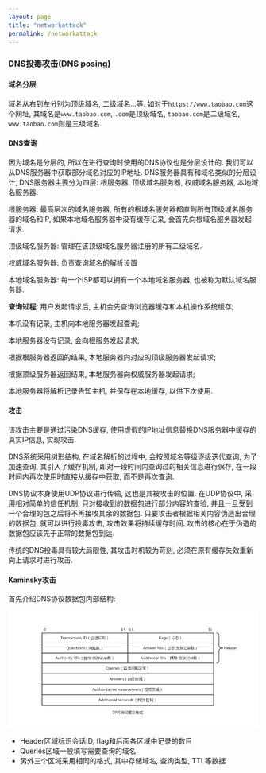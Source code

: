 ```yaml
---
layout: page
title: "networkattack"
permalink: /networkattack
---
```


### DNS投毒攻击(DNS posing)

#### 域名分层
域名从右到左分别为顶级域名, 二级域名...等. 如对于`https://www.taobao.com`这个网址, 其域名是`www.taobao.com`, `.com`是顶级域名, `taobao.com`是二级域名, `www.taobao.com`则是三级域名.

#### DNS查询
因为域名是分层的, 所以在进行查询时使用的DNS协议也是分层设计的. 我们可以从DNS服务器中获取部分域名对应的IP地址. DNS服务器具有和域名类似的分层设计, DNS服务器主要分为四层: 根服务器, 顶级域名服务器, 权威域名服务器, 本地域名服务器.

根服务器: 最高层次的域名服务器, 所有的根域名服务器都直到所有顶级域名服务器的域名和IP, 如果本地域名服务器中没有缓存记录, 会首先向根域名服务器发起请求.

顶级域名服务器: 管理在该顶级域名服务器注册的所有二级域名.

权威域名服务器: 负责查询域名的解析设置

本地域名服务器: 每一个ISP都可以拥有一个本地域名服务器, 也被称为默认域名服务器.

**查询过程**:
用户发起请求后, 主机会先查询浏览器缓存和本机操作系统缓存;

本机没有记录, 主机向本地服务器发起查询;

本地服务器没有记录, 会向根服务发起请求;

根据根服务器返回的结果, 本地服务器向对应的顶级服务器发起请求;

根据顶级服务器返回结果, 本地服务器向权威服务器发起请求;

本地服务器将解析记录告知主机, 并保存在本地缓存, 以供下次使用.

#### 攻击

该攻击主要是通过污染DNS缓存, 使用虚假的IP地址信息替换DNS服务器中缓存的真实IP信息, 实现攻击.

DNS系统采用树形结构, 在域名解析的过程中, 会按照域名等级逐级迭代查询, 为了加速查询, 其引入了缓存机制, 即对一段时间内查询过的相关信息进行保存, 在一段时间内再次使用时直接从缓存中获取, 而不是再次查询.

DNS协议本身使用UDP协议进行传输, 这也是其被攻击的位置. 在UDP协议中, 采用相对简单的信任机制, 只对接收到的数据包进行部分内容的查验, 并且一旦受到一个合理的包之后将不再接收其余的数据包. 只要攻击者根据相关内容伪造出合理的数据包, 就可以进行投毒攻击, 攻击效果将持续缓存时间. 攻击的核心在于伪造的数据包应该先于正常的数据包到达.

传统的DNS投毒具有较大局限性, 其攻击时机较为苛刻, 必须在原有缓存失效重新向上请求时进行攻击.

#### Kaminsky攻击
首先介绍DNS协议数据包内部结构:

![alt text](images/DNSmessage.png)

* Header区域标识会话ID, flag和后面各区域中记录的数目
* Queries区域一般填写需要查询的域名
* 另外三个区域采用相同的格式, 其中存储域名, 查询类型, TTL等数据